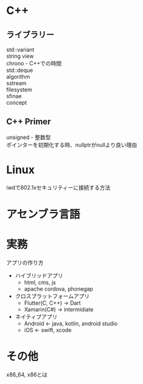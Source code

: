 # C++

## ライブラリー
std::variant\
string view\
chrono - C++での時間\
std::deque\
algorithm\
sstream\
filesystem\
sfinae\
concept

## C++ Primer
unsigned - 整数型\
ポインターを初期化する時、nullptrがnullより良い理由

# Linux
iwdで802.1xセキュリティーに接続する方法

# アセンブラ言語

# 実務
アプリの作り方
 * ハイブリッドアプリ
   - html, cms, js
   - apache cordova, phonegap
 * クロスプラットフォームアプリ
   - Flutter(C, C++) → Dart
   - Xamarin(C#) → intermidiate
 * ネイティブアプリ
   - Android ← java, kotlin, android studio
   - iOS ← swift, xcode

# その他
x86_64, x86とは